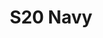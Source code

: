 ---
title: S20 Navy
permalink: "/teams/navy-3"
members:
- OJ (Captain)
- Mark Hofberg (QB)
- Sasha Buchert
- Zachary Gianelle
- Cody Griffith
- Ed Jaffe
- Bryan Jones
- Robert Kirian
- Tom Loughran
- Brendan McFarland
- Jackie Smith
- Jamar Walker
- Mike Weir
teamid: 7113
name: S20 Navy
division: ''
---